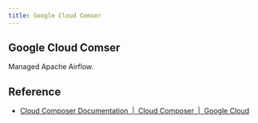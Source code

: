 ```yaml
---
title: Google Cloud Comser
---
```


## Google Cloud Comser
Managed Apache Airflow.

## Reference
* [Cloud Composer Documentation  |  Cloud Composer  |  Google Cloud](https://cloud.google.com/composer/docs/)
